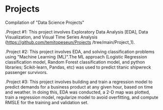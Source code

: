 # Projects
Compilation of "Data Science Projects" 


.Project #1:  This project involves Exploratory Data Analysis [EDA], Data Visualization, and Visual Time Series Analysis (https://github.com/temitopeseun/Projects /tree/main/Project_1).

.Project #2:  This project involves EDA, and solving classification problems using "Machine Learning (ML)".The ML approach (Logistic Regression classification model, Random Forest classification model, and python libraries; Scikit-learn, Pandas, etc) was used to predict titanic shipwreck passenger survivors.          

.Project #3:  This project involves building and train a regression model to predict demands for a business product at any given hour, based on time and weather. In doing this, EDA was conducted, a 2-D map was plotted, train a regression model, regularize model to avoid overfitting, and compute RMSLE for the training and validation set. 
